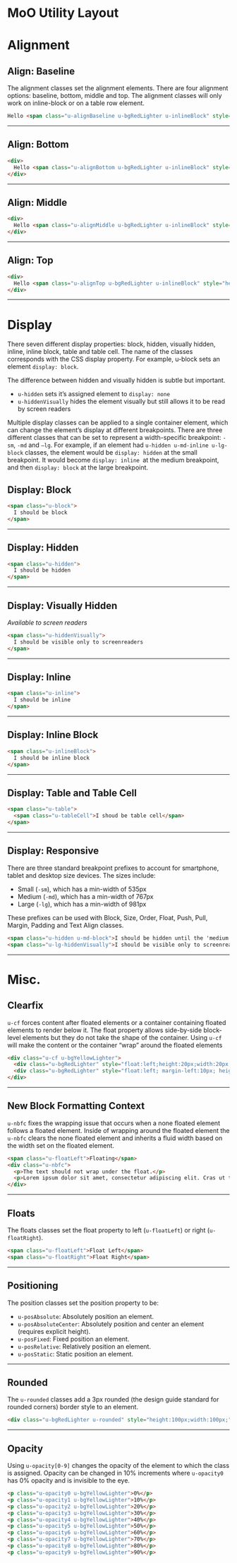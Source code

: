 # MoO Utility Layout

# Alignment
## Align: Baseline
The alignment classes set the alignment elements. There are four alignment options: baseline, bottom, middle and top. The alignment classes will only work on inline-block or on a table row element.

```html
Hello <span class="u-alignBaseline u-bgRedLighter u-inlineBlock" style="height:20px;width: 20px"></span>
```
___

## Align: Bottom
```html
<div>
  Hello <span class="u-alignBottom u-bgRedLighter u-inlineBlock" style="height:20px;width: 20px"></span>
</div>
```
___

## Align: Middle
```html
<div>
  Hello <span class="u-alignMiddle u-bgRedLighter u-inlineBlock" style="height:20px;width: 20px"></span>
</div>
```
___

## Align: Top
```html
<div>
  Hello <span class="u-alignTop u-bgRedLighter u-inlineBlock" style="height:20px;width: 20px"></span>
</div>
```
___

# Display
There seven different display properties: block, hidden, visually hidden, inline, inline block, table and table cell. The name of the classes corresponds with the CSS display property. For example, u-block sets an element `display: block`.

The difference between hidden and visually hidden is subtle but important. 
* `u-hidden` sets it’s assigned element to `display: none`
* `u-hiddenVisually` hides the element visually but still allows it to be read by screen readers

Multiple display classes can be applied to a single container element, which can change the element’s display at different breakpoints. There are three different classes that can be set to represent a width-specific breakpoint: `-sm`, `-md` and `–lg`. For example, if an element had `u-hidden u-md-inline u-lg-block` classes, the element would be `display: hidden` at the small breakpoint. It would become `display: inline `at the medium breakpoint, and then `display: block` at the large breakpoint.

## Display: Block
```html
<span class="u-block">
  I should be block
</span>
```
___

## Display: Hidden
```html
<span class="u-hidden">
  I should be hidden
</span>
```
___

## Display: Visually Hidden
*Available to screen readers*
```html
<span class="u-hiddenVisually">
  I should be visible only to screenreaders
</span>
```
___

## Display: Inline
```html
<span class="u-inline">
  I should be inline
</span>
```
___

## Display: Inline Block
```html
<span class="u-inlineBlock">
  I should be inline block
</span>
```
___

## Display: Table and Table Cell
```html
<span class="u-table">
  <span class="u-tableCell">I shoud be table cell</span>
</span>
```
___

## Display: Responsive
There are three standard breakpoint prefixes to account for smartphone, tablet and desktop size devices. The sizes include:
* Small (`-sm`), which has a min-width of 535px
* Medium (`-md`), which has a min-width of 767px
* Large (`-lg`), which has a min-width of 981px

These prefixes can be used with Block, Size, Order, Float, Push, Pull, Margin, Padding and Text Align classes.

```html
<span class="u-hidden u-md-block">I should be hidden until the 'medium' breakpont</span>
<span class="u-lg-hiddenVisually">I should be visible only to screenreaders at the 'large' breakpoint</span>
```
___

# Misc.

## Clearfix
`u-cf` forces content after floated elements or a container containing floated elements to render below it. The float property allows side-by-side block-level elements but they do not take the shape of the container. Using `u-cf` will make the content or the container “wrap” around the floated elements
```html
<div class="u-cf u-bgYellowLighter">
  <div class="u-bgRedLighter" style="float:left;height:20px;width:20px;"></div>
  <div class="u-bgRedLighter" style="float:left; margin-left:10px; height:20px; width:20px;"></div>
</div>
```
___

## New Block Formatting Context
`u-nbfc` fixes the wrapping issue that occurs when a none floated element follows a floated element. Inside of wrapping around the floated element the `u-nbfc` clears the none floated element and inherits a fluid width based on the width set on the floated element. 
```html
<span class="u-floatLeft">Floating</span>
<div class="u-nbfc">
  <p>The text should not wrap under the float.</p>
  <p>Lorem ipsum dolor sit amet, consectetur adipiscing elit. Cras ut tincidunt nulla. Suspendisse semper, nisl vitae ultricies vulputate, metus tortor tincidunt neque, sed feugiat lacus ipsum eu neque. Mauris pharetra facilisis turpis, ac lacinia justo fermentum vel. Maecenas sed semper nisi. Integer sed erat nec sem mattis dignissim.</p>
</div>
```
___

## Floats
The floats classes set the float property to left (`u-floatLeft`) or right (`u-floatRight`).

```html
<span class="u-floatLeft">Float Left</span>
<span class="u-floatRight">Float Right</span>
```
___

## Positioning
The position classes set the position property to be:

* `u-posAbsolute`: Absolutely position an element.
* `u-posAbsoluteCenter`: Absolutely position and center an element (requires explicit height).
* `u-posFixed`: Fixed position an element.
* `u-posRelative`: Relatively position an element.
* `u-posStatic`: Static position an element.

___

## Rounded
The `u-rounded` classes add a 3px rounded (the design guide standard for rounded corners) border style to an element.

```html
<div class="u-bgRedLighter u-rounded" style="height:100px;width:100px;"></div>

```
___

## Opacity
Using `u-opacity[0-9]` changes the opacity of the element to which the class is assigned. Opacity can be changed in 10% increments where `u-opacity0` has 0% opacity and is invisible to the eye.
```html
<p class="u-opacity0 u-bgYellowLighter">0%</p>
<p class="u-opacity1 u-bgYellowLighter">10%</p>
<p class="u-opacity2 u-bgYellowLighter">20%</p>
<p class="u-opacity3 u-bgYellowLighter">30%</p>
<p class="u-opacity4 u-bgYellowLighter">40%</p>
<p class="u-opacity5 u-bgYellowLighter">50%</p>
<p class="u-opacity6 u-bgYellowLighter">60%</p>
<p class="u-opacity7 u-bgYellowLighter">70%</p>
<p class="u-opacity8 u-bgYellowLighter">80%</p>
<p class="u-opacity9 u-bgYellowLighter">90%</p>
```
